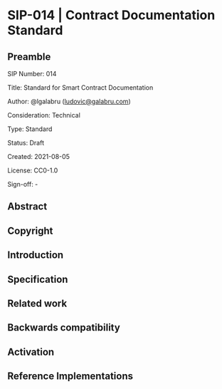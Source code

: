 # SIP-014 | Contract Documentation Standard

## Preamble

SIP Number: 014

Title: Standard for Smart Contract Documentation

Author: @lgalabru (ludovic@galabru.com)

Consideration: Technical

Type: Standard

Status: Draft

Created: 2021-08-05

License: CC0-1.0

Sign-off: -

## Abstract

## Copyright

## Introduction

## Specification

## Related work

## Backwards compatibility

## Activation

## Reference Implementations